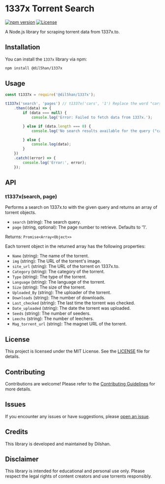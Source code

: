 # 1337x Torrent Search

[![npm version](https://img.shields.io/npm/v/@dil5han/1337x)](https://www.npmjs.com/package/@dil5han/1337x)
[![License](https://img.shields.io/github/license/dil5han/1337x)](LICENSE)

A Node.js library for scraping torrent data from 1337x.to.

## Installation

You can install the `1337x` library via npm:

```bash
npm install @dil5han/1337x
```

## Usage

```javascript
const t1337x = require('@dil5han/1337x');

t1337x('search', 'pages') // t1337x('cars', '1') Replace the word "cars" with the word you want to search
    .then((data) => {
        if (data === null) {
            console.log('Error: Failed to fetch data from 1337x.');

        } else if (data.length === 0) {
            console.log('No search results available for the query ("cars").');

        } else {
            console.log(data);
        }
    })
    .catch((error) => {
        console.log('Error:', error);
    });
```

## API

### t1337x(search, page)

Performs a search on 1337x.to with the given query and returns an array of torrent objects.

- `search` (string): The search query.
- `page` (string, optional): The page number to retrieve. Defaults to '1'.

Returns: `Promise<Array<Object>>`

Each torrent object in the returned array has the following properties:

- `Name` (string): The name of the torrent.
- `img` (string): The URL of the torrent's image.
- `site_url` (string): The URL of the torrent on 1337x.to.
- `Category` (string): The category of the torrent.
- `Type` (string): The type of the torrent.
- `Language` (string): The language of the torrent.
- `Size` (string): The size of the torrent.
- `Uploaded_By` (string): The uploader of the torrent.
- `Downloads` (string): The number of downloads.
- `Last_checked` (string): The last time the torrent was checked.
- `Date_uploaded` (string): The date the torrent was uploaded.
- `Seeds` (string): The number of seeders.
- `Leechs` (string): The number of leechers.
- `Mag_torrent_url` (string): The magnet URL of the torrent.

## License

This project is licensed under the MIT License. See the [LICENSE](LICENSE) file for details.

## Contributing

Contributions are welcome! Please refer to the [Contributing Guidelines](CONTRIBUTING.md) for more details.

## Issues

If you encounter any issues or have suggestions, please [open an issue](https://github.com/dil5han/1337x/issues).

## Credits

This library is developed and maintained by Dilshan.

## Disclaimer

This library is intended for educational and personal use only. Please respect the legal rights of content creators and use torrents responsibly.
